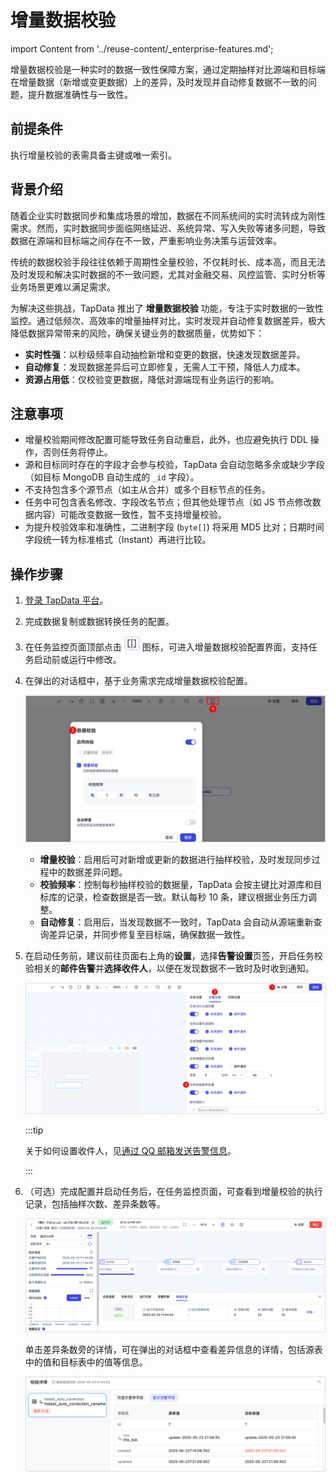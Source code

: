 # 增量数据校验

import Content from '../reuse-content/_enterprise-features.md';

<Content />

增量数据校验是一种实时的数据一致性保障方案，通过定期抽样对比源端和目标端在增量数据（新增或变更数据）上的差异，及时发现并自动修复数据不一致的问题，提升数据准确性与一致性。

## 前提条件

执行增量校验的表需具备主键或唯一索引。

## 背景介绍

随着企业实时数据同步和集成场景的增加，数据在不同系统间的实时流转成为刚性需求。然而，实时数据同步面临网络延迟、系统异常、写入失败等诸多问题，导致数据在源端和目标端之间存在不一致，严重影响业务决策与运营效率。

传统的数据校验手段往往依赖于周期性全量校验，不仅耗时长、成本高，而且无法及时发现和解决实时数据的不一致问题，尤其对金融交易、风控监管、实时分析等业务场景更难以满足需求。

为解决这些挑战，TapData 推出了 **增量数据校验** 功能，专注于实时数据的一致性监控。通过低频次、高效率的增量抽样对比，实时发现并自动修复数据差异，极大降低数据异常带来的风险，确保关键业务的数据质量，优势如下：

- **实时性强**：以秒级频率自动抽检新增和变更的数据，快速发现数据差异。
- **自动修复**：发现数据差异后可立即修复，无需人工干预，降低人力成本。
- **资源占用低**：仅校验变更数据，降低对源端现有业务运行的影响。

## 注意事项

- 增量校验期间修改配置可能导致任务自动重启，此外，也应避免执行 DDL 操作，否则任务将停止。
- 源和目标同时存在的字段才会参与校验，TapData 会自动忽略多余或缺少字段（如目标 MongoDB 自动生成的 `_id` 字段）。
- 不支持包含多个源节点（如主从合并）或多个目标节点的任务。
- 任务中可包含表名修改、字段改名节点；但其他处理节点（如 JS 节点修改数据内容）可能改变数据一致性，暂不支持增量校验。
- 为提升校验效率和准确性，二进制字段 (`byte[]`) 将采用 MD5 比对；日期时间字段统一转为标准格式（Instant）再进行比较。

## 操作步骤

1. [登录 TapData 平台](log-in.md)。

2. 完成数据复制或数据转换任务的配置。

3. 在任务监控页面顶部点击 ![增量校验](../images/incr_check_icon.png) 图标，可进入增量数据校验配置界面，支持任务启动前或运行中修改。

4. 在弹出的对话框中，基于业务需求完成增量数据校验配置。

   ![增量校验设置](../images/set_incremental_check.png)

   - **增量校验**：启用后可对新增或更新的数据进行抽样校验，及时发现同步过程中的数据差异问题。
   - **校验频率**：控制每秒抽样校验的数据量，TapData 会按主键比对源库和目标库的记录，检查数据是否一致。默认每秒 10 条，建议根据业务压力调整。
   - **自动修复**：启用后，当发现数据不一致时，TapData 会自动从源端重新查询差异记录，并同步修复至目标端，确保数据一致性。

5. 在启动任务前，建议前往页面右上角的**设置**，选择**告警设置**页签，开启任务校验相关的**邮件告警**并**选择收件人**，以便在发现数据不一致时及时收到通知。

   ![设置邮件告警](../images/incr_check_alert_settings.png)

   :::tip

   关于如何设置收件人，见[通过 QQ 邮箱发送告警信息](../case-practices/best-practice/alert-via-qqmail.md)。

   :::

5. （可选）完成配置并启动任务后，在任务监控页面，可查看到增量校验的执行记录，包括抽样次数、差异条数等。

   ![任务监控页面](../images/task_status.png)

   单击差异条数旁的详情，可在弹出的对话框中查看差异信息的详情，包括源表中的值和目标表中的值等信息。

   ![差异详情](../images/review_incr_check_details.png)